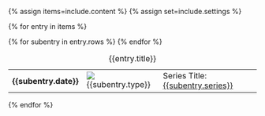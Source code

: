 {% assign items=include.content %}
{% assign set=include.settings %}

{% for entry in items %}
<table class="usa-table event-table">
  <caption>
    {{entry.title}}
  </caption>
  <tbody>
    {% for subentry in entry.rows %}
        <tr>
            <th scope="row" class="date">{{subentry.date}}</th>
            <td>
                <img src="{{subentry.icon}}"/>
                <span class="series-type">{{subentry.type}}</span>
            </td>
            <td class="series-link"><span class="series-type">Series Title:</span><a href="{{series-link}}">{{subentry.series}}</a></td>
        </tr>
    {% endfor %}
  </tbody>
</table>
{% endfor %}